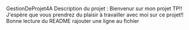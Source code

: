 GestionDeProjet4A
Description du projet : Bienvenur sur mon projet TP!! J'espère que vous prendrez du plaisir à travailler avec moi sur ce projet!! Bonne lecture du README
rajouter une ligne au fichier
